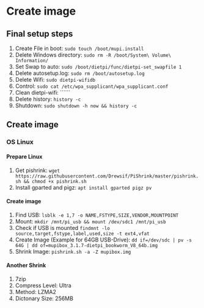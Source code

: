 # Create image

## Final setup steps

1. Create File in boot: ```sudo touch /boot/mupi.install```
1. Delete Windows directory: ```sudo rm -R /boot/System\ Volume\ Information/```
1. Set Swap to auto: ```sudo /boot/dietpi/func/dietpi-set_swapfile 1```
1. Delete autosetup.log: ```sudo rm /boot/autosetup.log```
1. Delete Wifi: ```sudo dietpi-wifidb```
1. Control: ```sudo cat /etc/wpa_supplicant/wpa_supplicant.conf```
1. Clean dietpi-wifi: ``````
1. Delete history: ```history -c```
1. Shutdown: ```sudo shutdown -h now && history -c```

## Create image

### OS Linux

#### Prepare Linux

1. Get pishrink:
```wget https://raw.githubusercontent.com/Drewsif/PiShrink/master/pishrink.sh && chmod +x pishrink.sh```
1. Install gparted and pigz:
```apt install gparted pigz pv```

#### Create image

1. Find USB:
```lsblk -e 1,7 -o NAME,FSTYPE,SIZE,VENDOR,MOUNTPOINT```
1. Mount: ```mkdir /mnt/pi_usb && mount /dev/sdc1 /mnt/pi_usb```
1. Check if USB is mounted ```findmnt -lo source,target,fstype,label,used,size -t ext4,vfat```
1. Create Image (Example for 64GB USB-Drive):
```dd if=/dev/sdc | pv -s 64G | dd of=mupibox_3.1.7-dietpi_bookworm_V8_64b.img```
1. Shrink Image:
```pishrink.sh -a -Z mupibox.img```

#### Another Shrink

1. 7zip
1. Compress Level: Ultra
1. Method: LZMA2
1. Dictonary Size: 256MB